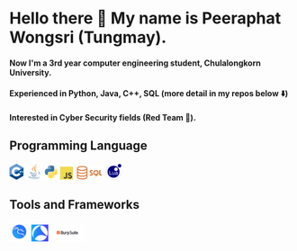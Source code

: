 # Hello there 👋 My name is Peeraphat Wongsri (Tungmay).
#### Now I'm a 3rd year computer engineering student, Chulalongkorn University.
#### Experienced in Python, Java, C++, SQL (more detail in my repos below ⬇️)
#### Interested in Cyber Security fields (Red Team 🔴).
## Programming Language
<img src='images/c%2B%2B.png' width='25'>  <img src='images/java.png' width='30'> <img src='images/python.png' width='23'> <img src='images/js.png' width='23'>  <img src='images/sql.png' width='50'> 
<img src='images/lua.png' width='28'> 
## Tools and Frameworks
<img src='images/Kali.png' width='35'> <img src='images/Wire_Shark.png' width='30'>  <img src='images/Burp.png' width='60'>  
<!--
**bananagrill/bananagrill** is a ✨ _special_ ✨ repository because its `README.md` (this file) appears on your GitHub profile.

Here are some ideas to get you started:

- 🔭 I’m currently working on ...
- 🌱 I’m currently learning ...
- 👯 I’m looking to collaborate on ...
- 🤔 I’m looking for help with ...
- 💬 Ask me about ...
- 📫 How to reach me: ...
- 😄 Pronouns: ...
- ⚡ Fun fact: ...
-->

